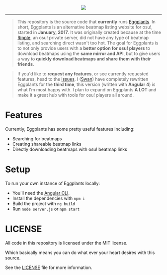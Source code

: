 <p align="center">
<a href="https://eggplants.org"><img src="https://juicy.eggplants.org/pqmwxh.png"></a>
</p>
<hr/>

> This repository is the source code that **currently** runs [Eggplants](https://eggplants.org). In short, Eggplants is an alternative beatmap listing website for osu!, started in **January, 2017**. It was originally created because at the time [Ripple](https://ripple.moe), an osu! private server, did not have any type of beatmap listing, and searching direct wasn't too hot. The goal for Eggplants is to not only provide users with a **better option for osu! players** to download beatmaps using the **same mirror and API**, but to give users a way to **quickly download beatmaps and share them with their friends**. 

> If you'd like to **request any features**, or see currently requested features, head to the [issues](https://github.com/Eggplants/Eggplants/issues). I ([Swan](https://github.com/Swan)) have completely rewritten Eggplants for the **third time**, this version (written with **Angular 4**) is what I'm most happy with. I plan to expand on Eggplants **A LOT**  and make it a great hub with tools for osu! players all around.

# Features
Currently, Eggplants has some pretty useful features including: 
* Searching for beatmaps
* Creating shareable beatmap links
* Directly downloading beatmaps with osu! beatmap links

# Setup
To run your own instance of Eggplants locally: 
* You'll need the [Angular CLI](https://cli.angular.io/).
* Install the dependencies with `npm i`
* Build the project with `ng build`
* Run `node server.js` or `npm start`

# LICENSE
All code in this repository is licensed under the MIT license.

Which basically means you can do what ever your heart desires with this source.

See the [LICENSE](https://github.com/Eggplants/Eggplants/blob/master/LICENSE) file for more information.
